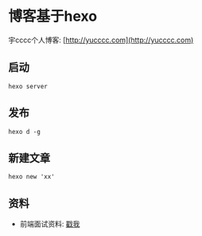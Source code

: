 # 博客基于hexo

宇cccc个人博客: [http://yucccc.com](http://yucccc.com)

## 启动

```hexo server```

## 发布

``hexo d -g``

## 新建文章

```hexo new 'xx'```

## 资料

- 前端面试资料: [戳我](https://github.com/yucccc/yucccc.github.io/issues/1)